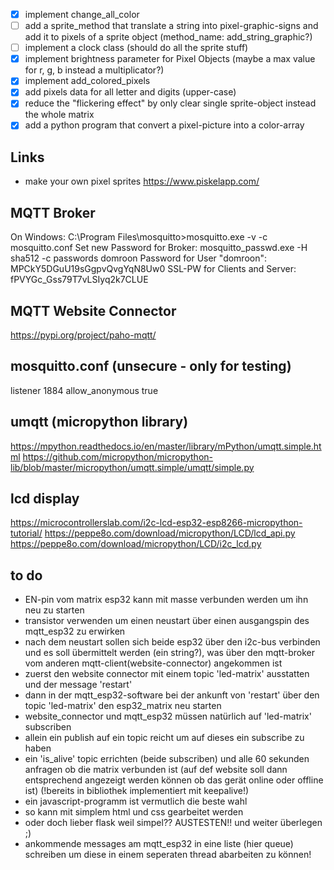 - [x] implement change_all_color
- [ ] add a sprite_method that translate a string into pixel-graphic-signs and add it to pixels of a sprite object (method_name: add_string_graphic?)
- [ ] implement a clock class (should do all the sprite stuff)
- [x] implement brightness parameter for Pixel Objects (maybe a max value for r, g, b instead a multiplicator?)
- [x] implement add_colored_pixels
- [x] add pixels data for all letter and digits (upper-case)
- [x] reduce the "flickering effect" by only clear single sprite-object instead the whole matrix
- [x] add a python program that convert a pixel-picture into a color-array

## Links

- make your own pixel sprites https://www.piskelapp.com/

## MQTT Broker

On Windows:
C:\Program Files\mosquitto>mosquitto.exe -v -c mosquitto.conf
Set new Password for Broker: mosquitto_passwd.exe -H sha512 -c passwords domroon
Password for User "domroon": MPCkY5DGuU19sGgpvQvgYqN8Uw0
SSL-PW for Clients and Server: fPVYGc_Gss79T7vLSIyq2k7CLUE

## MQTT Website Connector

https://pypi.org/project/paho-mqtt/

## mosquitto.conf (unsecure - only for testing)

listener 1884
allow_anonymous true

## umqtt (micropython library)

https://mpython.readthedocs.io/en/master/library/mPython/umqtt.simple.html
https://github.com/micropython/micropython-lib/blob/master/micropython/umqtt.simple/umqtt/simple.py

## lcd display

https://microcontrollerslab.com/i2c-lcd-esp32-esp8266-micropython-tutorial/
https://peppe8o.com/download/micropython/LCD/lcd_api.py
https://peppe8o.com/download/micropython/LCD/i2c_lcd.py

## to do

- EN-pin vom matrix esp32 kann mit masse verbunden werden um ihn neu zu starten
- transistor verwenden um einen neustart über einen ausgangspin des mqtt_esp32 zu erwirken
- nach dem neustart sollen sich beide esp32 über den i2c-bus verbinden und es soll übermittelt werden (ein string?), was über
  den mqtt-broker vom anderen mqtt-client(website-connector) angekommen ist
- zuerst den website connector mit einem topic 'led-matrix' ausstatten und der message 'restart'
- dann in der mqtt_esp32-software bei der ankunft von 'restart' über den topic 'led-matrix' den esp32_matrix neu starten
- website_connector und mqtt_esp32 müssen natürlich auf 'led-matrix' subscriben
- allein ein publish auf ein topic reicht um auf dieses ein subscribe zu haben
- ein 'is_alive' topic errichten (beide subscriben) und alle 60 sekunden anfragen ob die matrix verbunden ist (auf
  def website soll dann entsprechend angezeigt werden können ob das gerät online oder offline ist) (!bereits in bibliothek implementiert mit keepalive!)
- ein javascript-programm ist vermutlich die beste wahl
- so kann mit simplem html und css gearbeitet werden
- oder doch lieber flask weil simpel?? AUSTESTEN!! und weiter überlegen ;)
- ankommende messages am mqtt_esp32 in eine liste (hier queue) schreiben um diese in einem seperaten thread abarbeiten zu können!
